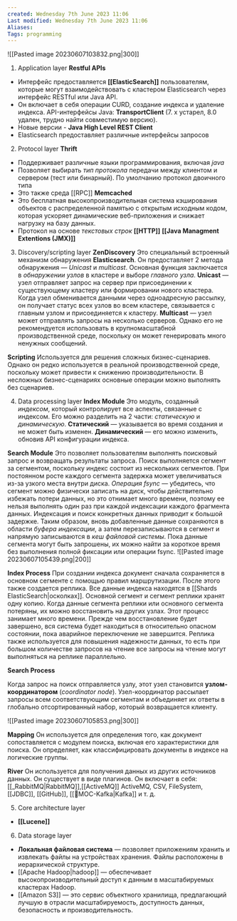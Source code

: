 ```yaml
---
created: Wednesday 7th June 2023 11:06
Last modified: Wednesday 7th June 2023 11:06
Aliases: 
Tags: programming
---
```



![[Pasted image 20230607103832.png|300]]

1. Application layer
**Restful APIs**
- Интерфейс предоставляется **[[ElasticSearch]]** пользователям, которые могут взаимодействовать с кластером Elasticsearch через интерфейс RESTful или Java API. 
- Он включает в себя операции CURD, создание индекса и удаление индекса. API-интерфейсы Java: **TransportClient** (7. x устарел, 8.0 удален, трудно найти совместимую версию). 
- Новые версии - **Java High Level REST Client**
- Elasticsearch предоставляет различные интерфейсы запросов

2. Protocol layer
**Thrift**
- Поддерживает различные языки программирования, включая *java*
- Позволяет выбирать *тип протокола* передачи между клиентом и сервером (тест или бинарный). По умолчанию протокол двоичного типа
- Это также среда [[RPC]]
**Memcached**
- Это бесплатная высокопроизводительная система кэширования объектов с распределенной памятью с открытым исходным кодом, которая ускоряет динамические веб-приложения и снижает нагрузку на базу данных.
- Протокол на основе *текстовых строк*
**[[HTTP]]**
**[[Java Managment Extentions (JMX)]]**

3. Discovery/scripting layer
**ZenDiscovery**
Это специальный встроенный механизм обнаружения **Elasticsearch**. Он предоставляет 2 метода обнаружения — *Unicast* и *multicast*. Основная функция заключается в *обнаружении узлов* в кластере и выборе *главного узла*. 
**Unicast** — узел отправляет запрос на сервер при присоединении к существующему кластеру или формировании нового кластера. Когда узел обменивается данными через одноадресную рассылку, он получает статус всех узлов во всем кластере, связывается с главным узлом и присоединяется к кластеру. 
**Multicast** — узел может отправлять запросы на несколько серверов. Однако его не рекомендуется использовать в крупномасштабной производственной среде, поскольку он может генерировать много ненужных сообщений.

**Scripting**
Используется для решения сложных бизнес-сценариев. Однако он редко используется в реальной производственной среде, поскольку может привести к снижению производительности. В несложных бизнес-сценариях основные операции можно выполнять без сценариев.

4. Data processing layer
**Index Module**
Это модуль, созданный *индексом*, который контролирует все аспекты, связанные с индексом. 
Его можно разделить на 2 части: *статическую* и *динамическую*. 
**Статический** — указывается во время создания и не может быть изменен. **Динамический** — его можно изменить, обновив API конфигурации индекса. 

**Search Module**
Это позволяет пользователям выполнять поисковый запрос и возвращать результаты запроса. 
Поиск выполняется сегмент за сегментом, поскольку индекс состоит из нескольких сегментов. При постоянном росте каждого сегмента задержка может увеличиваться из-за узкого места внутри диска. 
*Операция fsync* — убедитесь, что сегмент можно физически записать на диск, чтобы действительно избежать потери данных, но это отнимает много времени, поэтому ее нельзя выполнять один раз при каждой индексации каждого фрагмента данных. Индексация и поиск конкретных данных приводит к большой задержке. 
Таким образом, вновь добавленные данные сохраняются в области *буфера индексации*, а затем перезаписываются в сегмент и напрямую записываются в *кеш файловой системы*. Пока данные сегмента могут быть запрошены, их можно найти за короткое время без выполнения полной фиксации или операции fsync.
![[Pasted image 20230607105439.png|200]]

**Index Process**
При создании индекса документ сначала сохраняется в основном сегменте с помощью правил маршрутизации. После этого также создается реплика. Все данные индекса находятся в [[Shards ElasticSearch|осколках]]. Основной сегмент и сегмент реплики хранят одну копию. Когда данные сегмента реплики или основного сегмента потеряны, их можно восстановить на других узлах. 
Этот процесс занимает много времени. Прежде чем восстановление будет завершено, вся система будет находиться в относительно опасном состоянии, пока аварийное переключение не завершится. 
Реплика также используется для повышения надежности данных, то есть при большом количестве запросов на чтение все запросы на чтение могут выполняться на реплике параллельно.

**Search Process**

Когда запрос на поиск отправляется узлу, этот узел становится **узлом-координатором** (*coordinator node*). Узел-координатор рассылает запросы всем соответствующим сегментам и объединяет их ответы в глобально отсортированный набор, который возвращается клиенту.

![[Pasted image 20230607105853.png|300]]

**Mapping** 
Он используется для определения того, как документ сопоставляется с модулем поиска, включая его характеристики для поиска. Он определяет, как классифицировать документы в индексе на логические группы. 

**River**
Он используется для получения данных из других источников данных. Он существует в виде плагинов. Он включает в себя: [[_RabbitMQ|RabbitMQ]],[[ActiveMQ]] ActiveMQ, CSV, FileSystem, [[JDBC]], [[GitHub]], [[📙MOC-Kafka|Kafka]] и т. д.

5. Core architecture layer
- **[[Lucene]]**

6. Data storage layer
- **Локальная файловая система** — позволяет приложениям хранить и извлекать файлы на устройствах хранения. Файлы расположены в иерархической структуре. 
- [[Apache Hadoop|hadoop]] — обеспечивает высокопроизводительный доступ к данным в масштабируемых кластерах Hadoop. 
- [[Amazon S3]] — это сервис объектного хранилища, предлагающий лучшую в отрасли масштабируемость, доступность данных, безопасность и производительность.

